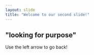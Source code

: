 ```yaml
---
layout: slide
title: "Welcome to our second slide!"
---
```

"looking for purpose"
---
Use the left arrow to go back!
